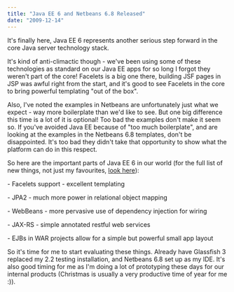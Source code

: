 ```yaml
---
title: "Java EE 6 and Netbeans 6.8 Released"
date: "2009-12-14"
---
```


It's finally here, Java EE 6 represents another serious step forward in the core Java server technology stack.

It's kind of anti-climactic though - we've been using some of these technologies as standard on our Java EE apps for so long I forgot they weren't part of the core! Facelets is a big one there, building JSF pages in JSP was awful right from the start, and it's good to see Facelets in the core to bring powerful templating "out of the box".

Also, I've noted the examples in Netbeans are unfortunately just what we expect - way more boilerplate than we'd like to see. But one big difference this time is a lot of it is optional! Too bad the examples don't make it seem so. If you've avoided Java EE because of "too much boilerplate", and are looking at the examples in the Netbeans 6.8 templates, don't be disappointed. It's too bad they didn't take that opportunity to show what the platform can do in this respect.

So here are the important parts of Java EE 6 in our world (for the full list of new things, not just my favourites, [look here](http://java.sun.com/javaee/technologies/index.jsp)):

\- Facelets support - excellent templating

\- JPA2 - much more power in relational object mapping

\- WebBeans - more pervasive use of dependency injection for wiring

\- JAX-RS - simple annotated restful web services

\- EJBs in WAR projects allow for a simple but powerful small app layout

So it's time for me to start evaluating these things. Already have Glassfish 3 replaced my 2.2 testing installation, and Netbeans 6.8 set up as my IDE. It's also good timing for me as I'm doing a lot of prototyping these days for our internal products (Christmas is usually a very productive time of year for me :)).
